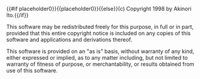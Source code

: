 {{#if placeholder0}}{{placeholder0}}{{else}}(c) Copyright 1998 by Akinori Ito.{{/if}}

 This software may be redistributed freely for this purpose, in full or in part, provided that this entire copyright notice is included on any copies of this software and applications and derivations thereof.

 This software is provided on an &quot;as is&quot; basis, without warranty of any kind, either expressed or implied, as to any matter including, but not limited to warranty of fitness of purpose, or merchantability, or results obtained from use of this software.